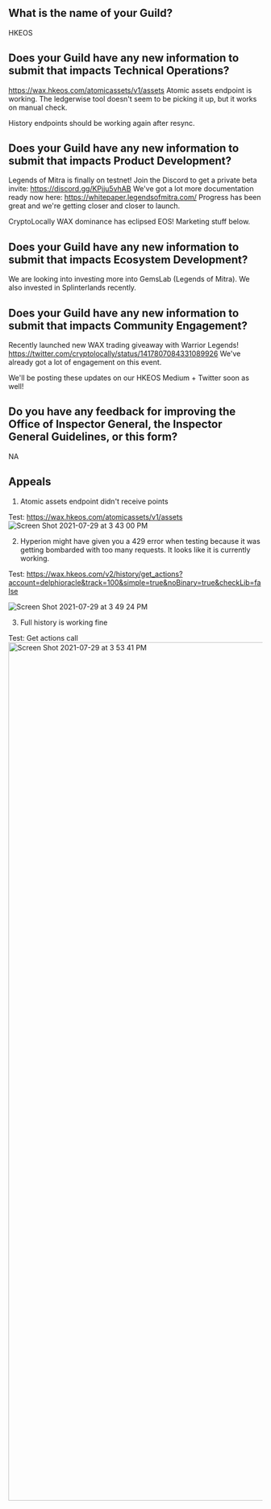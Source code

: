 ## What is the name of your Guild?

HKEOS

## Does your Guild have any new information to submit that impacts Technical Operations?

https://wax.hkeos.com/atomicassets/v1/assets
Atomic assets endpoint is working. The ledgerwise tool doesn't seem to be picking it up, but it works on manual check.

History endpoints should be working again after resync.

## Does your Guild have any new information to submit that impacts Product Development?

Legends of Mitra is finally on testnet! Join the Discord to get a private beta invite: https://discord.gg/KPjju5vhAB
We've got a lot more documentation ready now here: https://whitepaper.legendsofmitra.com/
Progress has been great and we're getting closer and closer to launch.

CryptoLocally WAX dominance has eclipsed EOS! Marketing stuff below.

## Does your Guild have any new information to submit that impacts Ecosystem Development?

We are looking into investing more into GemsLab (Legends of Mitra). We also invested in Splinterlands recently.

## Does your Guild have any new information to submit that impacts Community Engagement?

Recently launched new WAX trading giveaway with Warrior Legends! https://twitter.com/cryptolocally/status/1417807084331089926
We've already got a lot of engagement on this event.

We'll be posting these updates on our HKEOS Medium + Twitter soon as well!

## Do you have any feedback for improving the Office of Inspector General, the Inspector General Guidelines, or this form?

NA

## Appeals

1. Atomic assets endpoint didn't receive points

Test: https://wax.hkeos.com/atomicassets/v1/assets
![Screen Shot 2021-07-29 at 3 43 00 PM](https://user-images.githubusercontent.com/19266519/127555808-db1d51c9-5338-45b7-8bc6-9ef86cadc6cc.png)

2. Hyperion might have given you a 429 error when testing because it was getting bombarded with too many requests. It looks like it is currently working.

Test: https://wax.hkeos.com/v2/history/get_actions?account=delphioracle&track=100&simple=true&noBinary=true&checkLib=false

![Screen Shot 2021-07-29 at 3 49 24 PM](https://user-images.githubusercontent.com/19266519/127556636-dd5a567f-5ef5-44db-8749-49a88c7dc705.png)

3. Full history is working fine

Test: Get actions call
<img width="1702" alt="Screen Shot 2021-07-29 at 3 53 41 PM" src="https://user-images.githubusercontent.com/19266519/127557421-7aac789e-235d-4386-826f-eaf06dd75a66.png">
